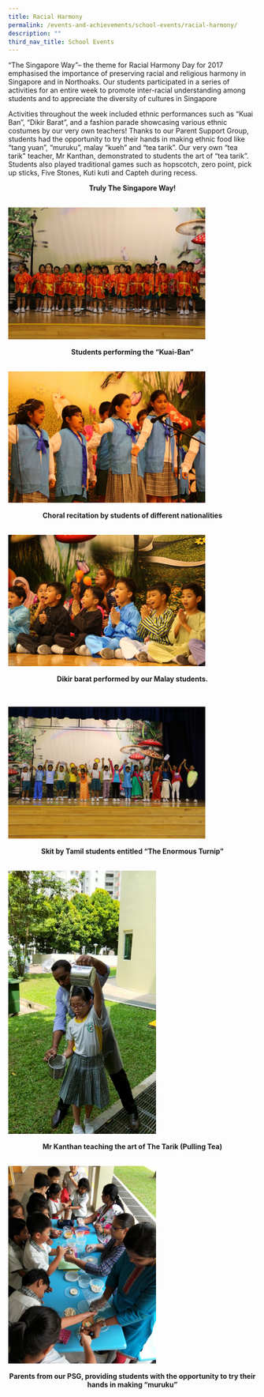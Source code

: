 ```yaml
---
title: Racial Harmony
permalink: /events-and-achievements/school-events/racial-harmony/
description: ""
third_nav_title: School Events
---
```

“The Singapore Way”– the theme for Racial Harmony Day for 2017 emphasised the importance of preserving racial and religious harmony in Singapore and in Northoaks. Our students participated in a series of activities for an entire week to promote inter-racial understanding among students and to appreciate the diversity of cultures in Singapore 

Activities throughout the week included ethnic performances such as “Kuai Ban”, “Dikir Barat”, and a fashion parade showcasing various ethnic costumes by our very own teachers! Thanks to our Parent Support Group, students had the opportunity to try their hands in making ethnic food like “tang yuan”, “muruku”, malay “kueh” and “tea tarik”. Our very own “tea tarik" teacher, Mr Kanthan, demonstrated to students the art of “tea tarik”. Students also played traditional games such as hopscotch, zero point, pick up sticks, Five Stones, Kuti kuti and Capteh during recess. 

<p style="text-align: center"><strong>
	Truly The Singapore Way!</strong></p>

 <br>
<img src="/images/rhd1.jpg" 
         style="width:400px"
			/>
<br>

<p style="text-align:center;"><strong>Students performing the “Kuai-Ban”</strong></p>

 <br>
<img src="/images/rhd2.jpg" 
         style="width:400px"
			/>
<br>

<p style="text-align:center;"><strong>Choral recitation by students of different nationalities</strong></p>

 <br>
<img src="/images/rhd3.jpg" 
         style="width:400px"
			/>
<br>

<p style="text-align:center;"><strong>Dikir barat performed by our Malay students.</strong></p>
<br>

 <br>
<img src="/images/rhd4.jpg" 
         style="width:400px"
			/>
<br>

<p style="text-align:center;"><strong>Skit by Tamil students entitled “The Enormous Turnip”</strong></p>

 <br>
<img src="/images/rhd5.jpg" 
         style="width:300px"
			/>
<br>

<p style="text-align:center;"><strong>Mr Kanthan teaching the art of The Tarik (Pulling Tea)</strong></p>

 <br>
<img src="/images/rhd6.jpg" 
         style="width:300px"
			/>
<br>

<p style="text-align:center;"><strong>Parents from our PSG, providing students with the opportunity to try their hands in making “muruku”</strong></p>